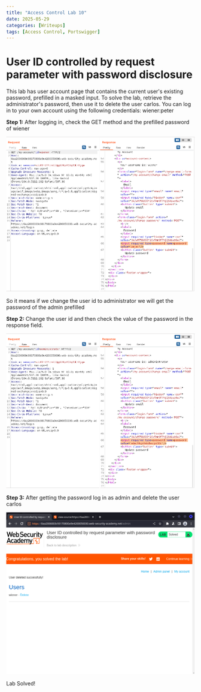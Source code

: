 ```yaml
---
title: "Access Control Lab 10"
date: 2025-05-29
categories: [Writeups]
tags: [Access Control, Portswigger]
---
```


# User ID controlled by request parameter with password disclosure
This lab has user account page that contains the current user's existing password, prefilled in a masked input.
To solve the lab, retrieve the administrator's password, then use it to delete the user carlos.
You can log in to your own account using the following credentials: wiener:peter 

**Step 1:** After logging in, check the GET method and the prefilled password of wiener 

![](/assets/img/2025-05-30-access-control-lab-10/2025-05-30-23-50-27.png)

So it means if we change the user id to administrator we will get the password of the admin prefilled

**Step 2:** Change the user id and then check the value of the password in the response field.

![](/assets/img/2025-05-30-access-control-lab-10/2025-05-30-23-53-36.png)

**Step 3:** After getting the password log in as admin and delete the user carlos

![](/assets/img/2025-05-30-access-control-lab-10/2025-05-30-23-55-14.png)

Lab Solved!


